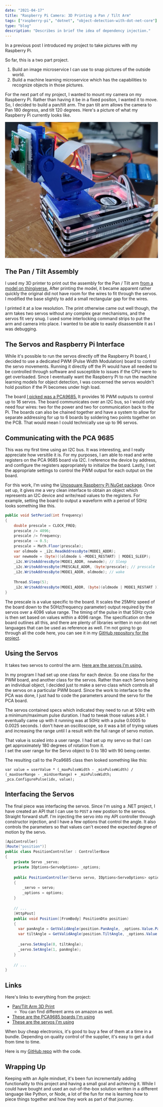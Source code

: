 ```yaml
---
date: "2021-04-17"
title: "Raspberry Pi Camera: 3D Printing a Pan / Tilt Arm"
tags: ["raspberry-pi", "dotnet", "object-detection-with-dot-net-core"]
type: "blog"
description: "Describes in brief the idea of dependency injection."
---
```


In a previous post I introduced my project to take pictures with my Raspberry Pi.

So far, this is a two part project.
1. Build an image microservice I can use to snap pictures of the outside world.
2. Build a machine learning microservice which has the capabilities to recognize objects in those pictures.

For the next part of my project, I wanted to mount my camera on my Raspberry Pi.
Rather than having it be in a fixed positon, I wanted it to move.
So, I decided to build a pan/tilt arm.
The pan tilt arm allows the camera to Pan 180 degress, and tilt 120 degrees.
Here's a picture of what my Raspberry Pi currently looks like.

![Pi Camera with Pan ](./images/pi-camera-with-servo.jpg)

## The Pan / Tilt Assembly

I used my 3D printer to print out the assembly for the Pan / Tilt arm [from a model on thingiverse.](https://www.thingiverse.com/thing:4710301)
After printing the model, it became apparent rather quickly the original did not have room for the wires to fit through the servos.
I modified the base slightly to add a small rectangular gap for the wires.

I printed it at a low resolution.
The print otherwise came out well though, the arm takes two servos without any complex gear mechanisms, and the servos fit very snug.
I used some interlocking command strips to put the arm and camera into place.
I wanted to be able to easily disassemble it as I was debugging.

## The Servos and Raspberry Pi Interface

While it's possible to run the servos directly off the Raspberry Pi board, I decided to use a dedicated PWM (Pulse Width Modulation) board to control the servo movements.
Running it directly off the Pi would have all needed to be controlled through software and susceptible to issues if the CPU were to get overloaded.
Since I eventually want the Raspberry Pi to run the machine learning models for object detection, I was concerned the servos wouldn't hold position if the Pi becomes under high load.

The board [I picked was a PCA9685.](https://www.amazon.com/gp/product/B07WS5XY63)
It provides 16 PWM outputs to control up to 16 servos.
The board communicates over an I2C bus, so I would only need four wires: two for the power and two for communication back to the Pi.
The boards can also be chained together and have a system to allow for separate addressing for up to 6 boards by soldering two points together on the PCB.
That would mean I could technically use up to 96 servos.

## Communicating with the PCA 9685

This was my first time using an I2C bus.
It was interesting, and I really appreciate how versitile it is.
For my purposes, I am able to read and write registers on the PCA 9685 board via I2C.
I reference the device by address, and configure the registers appropriately to initialize the board.
Lastly, I set the appropriate settings to control the PWM output for each output on the board.

For this work, I'm using the [Unosquare Raspberry Pi NuGet package](https://www.nuget.org/packages/Unosquare.Raspberry.IO).
Once set up, it gives me a very clean interface to obtain an object which represents an I2C device and write/read values to the registers.
For example, setting the board to output a waveform with a period of 50Hz looks something like this.

```csharp
public void SetPeriod(int frequency)
{
    double prescale = CLOCK_FREQ;
    prescale /= 4096; 
    prescale /= frequency;
    prescale -= 0.5;
    prescale = Math.Floor(prescale);
    var oldmode = _i2c.ReadAddressByte(MODE1_ADDR);
    var newmode = (byte)((oldmode & ~MODE1_RESTART) | MODE1_SLEEP);
    _i2c.WriteAddressByte(MODE1_ADDR, newmode); // Sleep
    _i2c.WriteAddressByte(PRESCALE_ADDR, (byte)prescale); // prescale
    _i2c.WriteAddressByte(MODE1_ADDR, oldmode); // wake
    
    Thread.Sleep(5);
    _i2c.WriteAddressByte(MODE1_ADDR, (byte)(oldmode | MODE1_RESTART ));
}
```

The prescale is a value specific to the board.
It scales the 25MHz speed of the board down to the 50Hz(frequency parameter) output required by the servos over a 4096 value range.
The timing of the pulse in that 50Hz cycle is then set based on values within a 4096 range.
The specification on the board outlines all this, and there are plenty of libraries written in non dot net languages that can be used as reference as well.
I'm not going to go through all the code here, you can see it in my [GitHub repository for the project](https://github.com/jerhon/hs-pi-camera-service).

## Using the Servos

It takes two servos to control the arm.
[Here are the servos I'm using.](https://www.amazon.com/gp/product/B07L2SF3R4)

In my program I had set up one class for each device.
So one class for the PWM board, and another class for the servos.
Rather than each Servo being an individual object, I decided just to make a servo class which controls all the servos on a particular PWM board.
Since the work to interface to the PCA was done, I just had to code the parameters around the servo for the PCA board.

The servos contained specs which indicated they need to run at 50Hz with a minimum/maximum pulse duration.
I had to tweak those values a bit.
I eventually came up with it running was at 50Hz with a pulse 0.0005 to 0.0025 seconds.
I don't have an oscilloscope, so it was a bit of trying values and increasing the range until I a result with the full range of servo motion.

That value is scaled into a user range.
I had set up my servo so that I can get approximately 180 degrees of rotation from it.  
I set the user range for the Servo object to 0 to 180 with 90 being center.

The resulting call to the Pca9685 class then looked something like this:

```
var value = userValue * (_maxPulseWidth - _minPulseWidth) / (_maxUserRange - _minUserRange) + _minPulseWidth;
_pca.ConfigurePulse(idx, value);
```

## Interfacing the Servos

The final piece was interfacing the servos.
Since I'm using a .NET project, I have created an API that I can use to `POST` a new postion to the servos.
Straight forward stuff.
I'm injecting the servo into my API controller through constructor injection, and I have a few options that control the angle.
It also controls the parameters so that values can't exceed the expected degree of motion by the servo.

```csharp
[ApiController]
[Route("position")]
public class PositionController : ControllerBase
{
    private Servo _servo;
    private IOptions<ServoOptions> _options;
    
    public PositionController(Servo servo, IOptions<ServoOptions> options)
    {
        _servo = servo;
        _options = options;
    }
    
    // ...
    [HttpPost]
    public void Position([FromBody] PositionDto position)
    {
      var panAngle = GetValidAngle(position.PanAngle, _options.Value.PanMin, _options.Value.PanMax);
      var tiltAngle = GetValidAngle(position.TiltAngle, _options.Value.TiltMin, _options.Value.TiltMax);
      
      _servo.SetAngle(0, tiltAngle);
      _servo.SetAngle(1, panAngle);
    }
    
    // ...
}
```


##  Links

Here's links to everything from the project:

* [Pan/Tilt Arm 3D Print](https://www.thingiverse.com/thing:4710301)
  * You can find different arms on amazon as well.
* [These are the PCA9685 boards I'm using](https://www.amazon.com/gp/product/B07WS5XY63)
* [These are the servos I'm using](https://www.amazon.com/gp/product/B07L2SF3R4)

When buy cheap electronics, it's good to buy a few of them at a time in a bundle.
Depending on quality control of the supplier, it's easy to get a dud from time to time.

Here is my [GitHub repo](https://github.com/jerhon/hs-pi-camera-service) with the code.

## Wrapping Up

Keeping with an Agile mindset, it's been fun incrementally adding functionality to this project and having a small goal and achieving it.
While I could have bought and used an out-of-the-box solution written in a different language like Python, or Node, a lot of the fun for me is learning how to piece things together and how they work as part of that journey.
